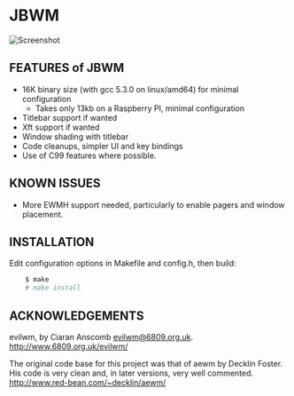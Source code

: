 # JBWM

![Screenshot](/images/screensot.png?raw=true "Screenshot")

## FEATURES of JBWM
* 16K binary size (with gcc 5.3.0 on linux/amd64) for minimal configuration
	- Takes only 13kb on a Raspberry PI, minimal configuration
* Titlebar support if wanted
* Xft support if wanted
* Window shading with titlebar
* Code cleanups, simpler UI and key bindings
* Use of C99 features where possible.

## KNOWN ISSUES
* More EWMH support needed, particularly to enable pagers and window placement.

## INSTALLATION
Edit configuration options in Makefile and config.h, then build:
```sh
	$ make
	# make install
```

## ACKNOWLEDGEMENTS

evilwm, by Ciaran Anscomb <evilwm@6809.org.uk>.  http://www.6809.org.uk/evilwm/

The original code base for this project was that of aewm by Decklin
Foster.  His code is very clean and, in later versions, very well
commented.  http://www.red-bean.com/~decklin/aewm/

